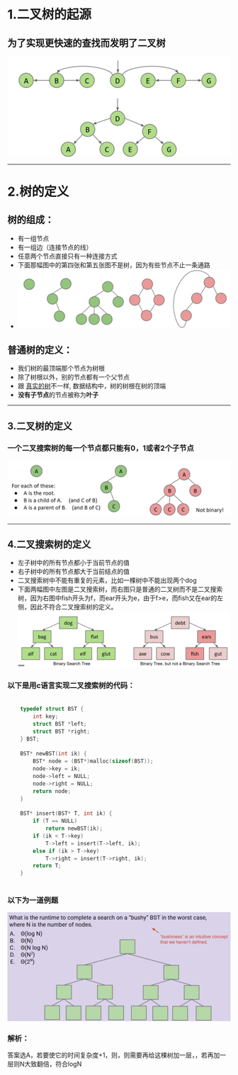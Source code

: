 # 1.二叉树的起源
## 为了实现更快速的查找而发明了二叉树
![](附件/Pasted%20image%2020251005210300.png)

---

# 2.树的定义
## 树的组成：
- 有一组节点
- 有一组边（连接节点的线）
- 任意两个节点直接只有一种连接方式
- 下面那幅图中的第四张和第五张图不是树，因为有些节点不止一条通路
- ![](附件/Pasted%20image%2020251005210356.png)

## 普通树的定义：
- 我们树的最顶端那个节点为树根
- 除了树根以外，别的节点都有一个父节点
- 跟 [真实的树](https://www.amusingplanet.com/2010/12/baobab-upside-down-tree.html)不一样, 数据结构中，树的树根在树的顶端
- **没有子节点**的节点被称为**叶子**

---

## 3.二叉树的定义

### 一个二叉搜索树的每一个节点都只能有0，1或者2个子节点
![](附件/Pasted%20image%2020251005210429.png)

---

## 4.二叉搜索树的定义
- 左子树中的所有节点都小于当前节点的值
- 右子树中的所有节点都大于当前结点的值
- 二叉搜索树中不能有重复的元素，比如一棵树中不能出现两个dog
- 下面两幅图中左图是二叉搜索树，而右图只是普通的二叉树而不是二叉搜索树，因为右图中fish开头为f，而ear开头为e，由于f>e，而fish又在ear的左侧，因此不符合二叉搜索树的定义。
![](附件/Pasted%20image%2020251005210503.png)

### 以下是用c语言实现二叉搜索树的代码：
```c

    typedef struct BST {
        int key;
        struct BST *left;
        struct BST *right;
    } BST;

    BST* newBST(int ik) {
        BST* node = (BST*)malloc(sizeof(BST));
        node->key = ik;
        node->left = NULL;
        node->right = NULL;
        return node;
    }

    BST* insert(BST* T, int ik) {
        if (T == NULL)
            return newBST(ik);
        if (ik < T->key)
            T->left = insert(T->left, ik);
        else if (ik > T->key)
            T->right = insert(T->right, ik);
        return T;
    }
    
```

### 以下为一道例题
![](附件/Pasted%20image%2020251005210611.png)
### 解析：
答案选A，若要使它的时间复杂度+1，则，则需要再给这棵树加一层，，若再加一层则N大致翻倍，符合logN
